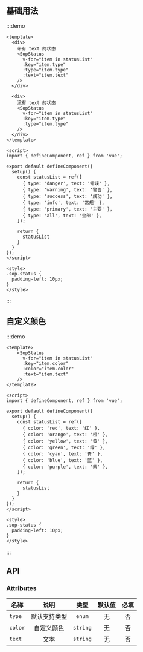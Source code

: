 ## 基础用法

:::demo 

```vue
<template>
  <div>
    带有 text 的状态
    <SopStatus 
      v-for="item in statusList"
      :key="item.type"
      :type="item.type" 
      :text="item.text" 
    />
  </div>

  <div>
    没有 text 的状态
    <SopStatus 
      v-for="item in statusList"
      :key="item.type"
      :type="item.type" 
    />
  </div>
</template>

<script>
import { defineComponent, ref } from 'vue';

export default defineComponent({
  setup() {
    const statusList = ref([
      { type: 'danger', text: '错误' },
      { type: 'warning', text: '警告' },
      { type: 'success', text: '成功' },
      { type: 'info', text: '常规' },
      { type: 'primary', text: '主要' },
      { type: 'all', text: '全部' },
    ]);

    return {
      statusList
    }
  }
});
</script>

<style>
.sop-status {
  padding-left: 10px;
}
</style>
```
:::

## 自定义颜色

:::demo 

```vue
<template>
    <SopStatus 
      v-for="item in statusList"
      :key="item.color"
      :color="item.color" 
      :text="item.text" 
    />
</template>

<script>
import { defineComponent, ref } from 'vue';

export default defineComponent({
  setup() {
    const statusList = ref([
      { color: 'red', text: '红' },
      { color: 'orange', text: '橙' },
      { color: 'yellow', text: '黄' },
      { color: 'green', text: '绿' },
      { color: 'cyan', text: '青' },
      { color: 'blue', text: '蓝' },
      { color: 'purple', text: '紫' },
    ]);

    return {
      statusList
    }
  }
});
</script>

<style>
.sop-status {
  padding-left: 10px;
}
</style>
```
:::

## API

### Attributes

| 名称           |      说明     |  类型 |  默认值  |  必填  |
| ------------- | :-----------: | :-----------: | :-----------: | :-----------: |
| `type`        | 默认支持类型  |  `enum` <MoreTip content="danger、primary、success、warning、info、all" />  | 无 | 否 |
| `color`       | 自定义颜色    |  `string` | 无 | 否 |
| `text`        | 文本         |  `string` | 无 | 否 |